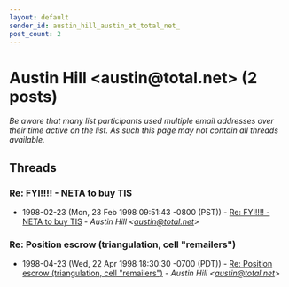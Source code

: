 ```yaml
---
layout: default
sender_id: austin_hill_austin_at_total_net_
post_count: 2
---
```


# Austin Hill <austin<span>@</span>total.net> (2 posts)

_Be aware that many list participants used multiple email addresses over their time active on the list. As such this page may not contain all threads available._

## Threads

### Re: FYI!!!! - NETA to buy TIS
+ 1998-02-23 (Mon, 23 Feb 1998 09:51:43 -0800 (PST)) - [Re: FYI!!!! - NETA to buy TIS](/archive/1998/02/9590ae573a1fa94508170f75b4e8bf342470041ca989a099cfd91537804c3302) - _Austin Hill \<austin@total.net\>_

### Re: Position escrow (triangulation, cell "remailers")
+ 1998-04-23 (Wed, 22 Apr 1998 18:30:30 -0700 (PDT)) - [Re: Position escrow (triangulation, cell "remailers")](/archive/1998/04/77b8fd811e323a0edbf39a804b812cf5c7986cbd6e2906aba1b5dc4152fbb31b) - _Austin Hill \<austin@total.net\>_

